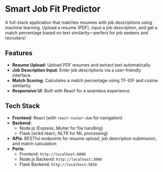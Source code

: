 # Smart Job Fit Predictor

A full-stack application that matches resumes with job descriptions using machine learning. Upload a resume (PDF), input a job description, and get a match percentage based on text similarity—perfect for job seekers and recruiters!

## Features
- **Resume Upload**: Upload PDF resumes and extract text automatically.
- **Job Description Input**: Enter job descriptions via a user-friendly interface.
- **Match Scoring**: Calculates a match percentage using TF-IDF and cosine similarity.
- **Responsive UI**: Built with React for a seamless experience.

## Tech Stack
- **Frontend**: React (with `react-router-dom` for navigation)
- **Backend**: 
  - Node.js (Express, Multer for file handling)
  - Flask (scikit-learn, NLTK for ML processing)
- **APIs**: RESTful endpoints for resume upload, job description submission, and match calculation
- **Ports**: 
  - Frontend: `http://localhost:6000`
  - Node.js Backend: `http://localhost:3000`
  - Flask Backend: `http://localhost:5050`

